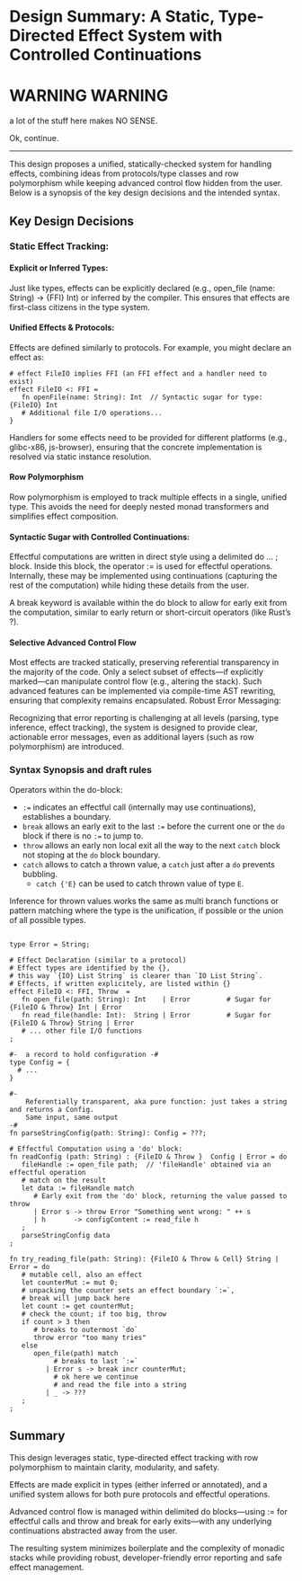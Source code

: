 # Design Summary: A Static, Type-Directed Effect System with Controlled Continuations

# WARNING WARNING

a lot of the stuff here makes NO SENSE.

Ok, continue.

---------------------------------------------------------------------------------------------------------------------------


This design proposes a unified, statically-checked system for handling effects, combining ideas from protocols/type classes and row polymorphism while keeping advanced control flow hidden from the user. Below is a synopsis of the key design decisions and the intended syntax.

## Key Design Decisions

### Static Effect Tracking:

#### Explicit or Inferred Types:
Just like types, effects can be explicitly declared (e.g., open_file (name: String) -> {FFI} Int) or inferred by the compiler. This ensures that effects are first-class citizens in the type system.

#### Unified Effects & Protocols:

Effects are defined similarly to protocols. For example, you might declare an effect as:

```mml
# effect FileIO implies FFI (an FFI effect and a handler need to exist)
effect FileIO <: FFI =
   fn openFile(name: String): Int  // Syntactic sugar for type: {FileIO} Int
   # Additional file I/O operations...
}
```
 
Handlers for some effects need to be provided for different platforms (e.g., glibc-x86, js-browser), ensuring that the concrete implementation is resolved via static instance resolution.


#### Row Polymorphism

Row polymorphism is employed to track multiple effects in a single, unified type. This avoids the need for deeply nested monad transformers and simplifies effect composition.

#### Syntactic Sugar with Controlled Continuations:

Effectful computations are written in direct style using a delimited do ... ; block.
Inside this block, the operator := is used for effectful operations. Internally, these may be implemented using continuations (capturing the rest of the computation) while hiding these details from the user.

A break keyword is available within the do block to allow for early exit from the computation, similar to early return or short-circuit operators (like Rust’s ?).

#### Selective Advanced Control Flow

Most effects are tracked statically, preserving referential transparency in the majority of the code.
Only a select subset of effects—if explicitly marked—can manipulate control flow (e.g., altering the stack). Such advanced features can be implemented via compile-time AST rewriting, ensuring that complexity remains encapsulated.
Robust Error Messaging:

Recognizing that error reporting is challenging at all levels (parsing, type inference, effect tracking), the system is designed to provide clear, actionable error messages, even as additional layers (such as row polymorphism) are introduced.

### Syntax Synopsis and draft rules

Operators within the do-block:
  - `:=` indicates an effectful call (internally may use continuations), establishes a boundary.
  - `break` allows an early exit to the last `:=` before the current one
      or the `do` block if there is no `:=` to jump to.
  - `throw` allows an early non local exit all the way to the next `catch` block not stoping at the `do` block boundary.
  - `catch` allows to catch a thrown value, a `catch` just after a `do` prevents bubbling.
    - `catch {'E}` can be used to catch thrown value of type `E`.

Inference for thrown values works the same as multi branch functions or pattern matching where the type is the unification, if possible or the union of all possible types.


```mml

type Error = String;

# Effect Declaration (similar to a protocol)
# Effect types are identified by the {},
# this way `{IO} List String` is clearer than `IO List String`.
# Effects, if written explicitely, are listed within {}
effect FileIO <: FFI, Throw  =
   fn open_file(path: String): Int    | Error         # Sugar for {FileIO & Throw} Int | Error
   fn read_file(handle: Int):  String | Error         # Sugar for {FileIO & Throw} String | Error
   # ... other file I/O functions
;

#-  a record to hold configuration -#
type Config = {
  # ...
}

#-
    Referentially transparent, aka pure function: just takes a string and returns a Config.
    Same input, same output
-#
fn parseStringConfig(path: String): Config = ???;

# Effectful Computation using a 'do' block:
fn readConfig (path: String) : {FileIO & Throw }  Config | Error = do
   fileHandle := open_file path;  // 'fileHandle' obtained via an effectful operation
   # match on the result
   let data := fileHandle match
      # Early exit from the 'do' block, returning the value passed to throw
      | Error s -> throw Error "Something went wrong: " ++ s
      | h       -> configContent := read_file h
   ;
   parseStringConfig data
;
```

```mml
fn try_reading_file(path: String): {FileIO & Throw & Cell} String | Error = do
   # mutable cell, also an effect
   let counterMut := mut 0;
   # unpacking the counter sets an effect boundary `:=`,
   # break will jump back here
   let count := get counterMut;
   # check the count; if too big, throw
   if count > 3 then
      # breaks to outermost `do`
      throw error "too many tries"
   else
      open_file(path) match
           # breaks to last `:=`
         | Error s -> break incr counterMut;
           # ok here we continue
           # and read the file into a string
         | _ -> ???
   ;
;
```


## Summary

This design leverages static, type-directed effect tracking with row polymorphism to maintain clarity, modularity, and safety.

Effects are made explicit in types (either inferred or annotated), and a unified system allows for both pure protocols and effectful
operations.

Advanced control flow is managed within delimited do blocks—using := for effectful calls and throw and break for early exits—with any underlying continuations abstracted away from the user.

The resulting system minimizes boilerplate and the complexity of monadic stacks while providing robust,
developer-friendly error reporting and safe effect management.


